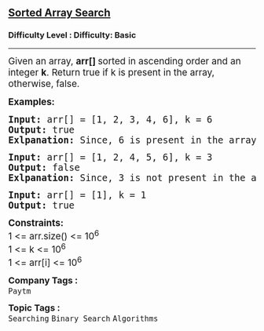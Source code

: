 <h2><a href="https://www.geeksforgeeks.org/problems/who-will-win-1587115621/1?page=1&difficulty=Basic&sortBy=submissions">Sorted Array Search</a></h2><h3>Difficulty Level : Difficulty: Basic</h3><hr><div class="problems_problem_content__Xm_eO"><p><span style="font-size: 14pt;">Given an array, <strong>arr[] </strong>sorted in ascending order and an integer <strong>k</strong>. Return true if k is present in the array, otherwise, false.</span></p>
<p><span style="font-size: 14pt;"><strong>Examples:</strong></span></p>
<pre><span style="font-size: 14pt;"><strong>Input: </strong>arr[] = [1, 2, 3, 4, 6], k = 6
<strong>Output: </strong>true<strong>
Exlpanation: </strong>Since, 6 is present in the array at index 4 (0-based indexing), output is true.</span></pre>
<pre><span style="font-size: 14pt;"><strong>Input: </strong>arr[] = [1, 2, 4, 5, 6], k = 3
<strong>Output:</strong> false<strong>
Exlpanation: </strong>Since, 3 is not present in the array, output is false.</span></pre>
<pre><span style="font-size: 14pt;"><strong>Input: </strong>arr[] = [1], k = 1
<strong>Output:</strong> true</span></pre>
<p><span style="font-size: 14pt;"><strong>Constraints:</strong><br>1 &lt;= arr.size() &lt;= 10<sup>6</sup><br>1 &lt;= k &lt;= 10<sup>6</sup><br>1 &lt;= arr[i] &lt;= 10<sup>6</sup></span></p></div><p><span style=font-size:18px><strong>Company Tags : </strong><br><code>Paytm</code>&nbsp;<br><p><span style=font-size:18px><strong>Topic Tags : </strong><br><code>Searching</code>&nbsp;<code>Binary Search</code>&nbsp;<code>Algorithms</code>&nbsp;